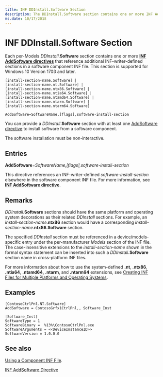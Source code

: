 ```yaml
---
title: INF DDInstall.Software Section
description: The DDInstall.Software section contains one or more INF AddSoftware directives that reference additional INF-writer-defined sections in a software component INF file.
ms.date: 10/17/2018
---
```


# INF DDInstall.Software Section

Each per-Models *DDInstall*.**Software** section contains one or more [**INF AddSoftware directives**](inf-addsoftware-directive.md) that reference additional INF-writer-defined sections in a software component INF file.  This section is supported for Windows 10 Version 1703 and later.

```inf
[install-section-name.Software] |
[install-section-name.nt.Software] |
[install-section-name.ntx86.Software] |
[install-section-name.ntia64.Software] |
[install-section-name.ntamd64.Software] |
[install-section-name.ntarm.Software] |
[install-section-name.ntarm64.Software]
 
AddSoftware=SoftwareName,[flags],software-install-section
```

You can provide a *DDInstall*.**Software** section with at least one [AddSoftware directive](inf-addsoftware-directive.md) to install software from a software component.

The software installation must be non-interactive.

## Entries

**AddSoftware**=*SoftwareName,[flags],software-install-section*

This directive references an INF-writer-defined *software-install-section* elsewhere in the software component INF file.  For more information, see [**INF AddSoftware directive**](inf-addsoftware-directive.md).

## Remarks

*DDInstall*.**Software** sections should have the same platform and operating system decorations as their related *DDInstall* sections.  For example, an *install-section-name*.**ntx86** section would have a corresponding *install-section-name*.**ntx86.Software** section.
	
The specified *DDInstall* section must be referenced in a device/models-specific entry under the per-manufacturer *Models* section of the INF file. The case-insensitive extensions to the *install-section-name* shown in the formal syntax statement can be inserted into such a <em>DDInstall</em>**.Software** section name in cross-platform INF files.

For more information about how to use the system-defined **.nt**, **.ntx86**, **.ntia64**, **.ntamd64**, **.ntarm**, and **.ntarm64** extensions, see [Creating INF Files for Multiple Platforms and Operating Systems](creating-inf-files-for-multiple-platforms-and-operating-systems.md).

## Examples

```inf
[ContosoCtrlPnl.NT.Software]
AddSoftware = ContosoGrfx1CtrlPnl,, Software_Inst

[Software_Inst]
SoftwareType = 1
SoftwareBinary =  %13%\ContosoCtrlPnl.exe
SoftwareArguments = <<DeviceInstanceID>>
SoftwareVersion = 1.0.0.0
```

## See also

[Using a Component INF File](using-a-component-inf-file.md).

[INF AddSoftware Directive](inf-addsoftware-directive.md)
